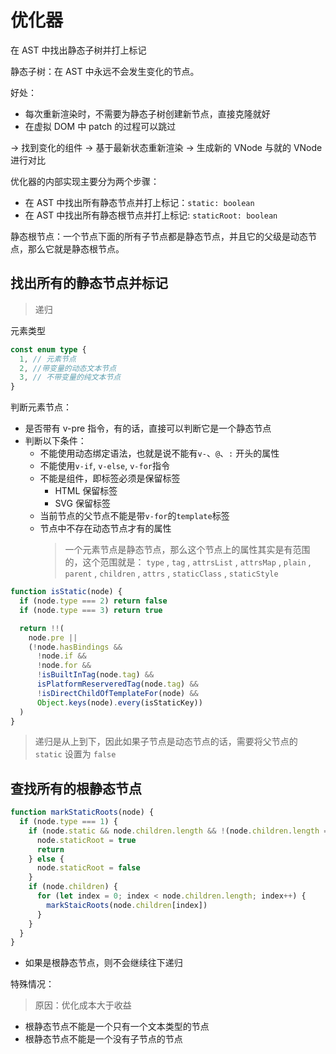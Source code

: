 # 优化器

在 AST 中找出静态子树并打上标记

静态子树：在 AST 中永远不会发生变化的节点。

好处：

- 每次重新渲染时，不需要为静态子树创建新节点，直接克隆就好
- 在虚拟 DOM 中 patch 的过程可以跳过

-> 找到变化的组件 -> 基于最新状态重新渲染 -> 生成新的 VNode 与就的 VNode 进行对比

优化器的内部实现主要分为两个步骤：

- 在 AST 中找出所有静态节点并打上标记：`static: boolean`
- 在 AST 中找出所有静态根节点并打上标记: `staticRoot: boolean`

静态根节点：一个节点下面的所有子节点都是静态节点，并且它的父级是动态节点，那么它就是静态根节点。

## 找出所有的静态节点并标记

> 递归

元素类型

```ts
const enum type {
  1, // 元素节点
  2, //带变量的动态文本节点
  3, // 不带变量的纯文本节点
}
```

判断元素节点：

- 是否带有 v-pre 指令，有的话，直接可以判断它是一个静态节点
- 判断以下条件：
  - 不能使用动态绑定语法，也就是说不能有`v-`、`@`、`:` 开头的属性
  - 不能使用`v-if`, `v-else`, `v-for`指令
  - 不能是组件，即标签必须是保留标签
    - HTML 保留标签
    - SVG 保留标签
  - 当前节点的父节点不能是带`v-for`的`template`标签
  - 节点中不存在动态节点才有的属性
    > 一个元素节点是静态节点，那么这个节点上的属性其实是有范围的，这个范围就是： `type` , `tag` , `attrsList` , `attrsMap` , `plain` , `parent` , `children` , `attrs` , `staticClass` , `staticStyle`

```js
function isStatic(node) {
  if (node.type === 2) return false
  if (node.type === 3) return true

  return !!(
    node.pre ||
    (!node.hasBindings &&
      !node.if &&
      !node.for &&
      !isBuiltInTag(node.tag) &&
      isPlatformReserveredTag(node.tag) &&
      !isDirectChildOfTemplateFor(node) &&
      Object.keys(node).every(isStaticKey))
  )
}
```

> 递归是从上到下，因此如果子节点是动态节点的话，需要将父节点的 `static` 设置为 `false`

## 查找所有的根静态节点

```js
function markStaticRoots(node) {
  if (node.type === 1) {
    if (node.static && node.children.length && !(node.children.length === 1 && node.children[0].type === 3)) {
      node.staticRoot = true
      return
    } else {
      node.staticRoot = false
    }
    if (node.children) {
      for (let index = 0; index < node.children.length; index++) {
        markStaicRoots(node.children[index])
      }
    }
  }
}
```

- 如果是根静态节点，则不会继续往下递归

特殊情况：

> 原因：优化成本大于收益

- 根静态节点不能是一个只有一个文本类型的节点
- 根静态节点不能是一个没有子节点的节点
